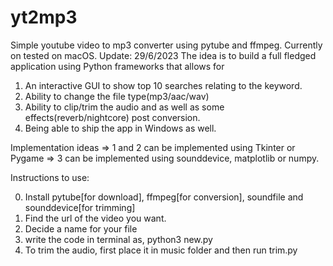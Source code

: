 # yt2mp3
Simple youtube video to mp3 converter using pytube and ffmpeg. Currently on tested on macOS.
Update: 29/6/2023
The idea is to build a full fledged application using Python frameworks that allows for
1) An interactive GUI to show top 10 searches relating to the keyword.
2) Ability to change the file type(mp3/aac/wav)
3) Ability to clip/trim the audio and as well as some effects(reverb/nightcore) post conversion.
4) Being able to ship the app in Windows as well.

Implementation ideas
=> 1 and 2 can be implemented using Tkinter or Pygame
=> 3 can be implemented using sounddevice, matplotlib or numpy.

Instructions to use:

0) Install pytube[for download], ffmpeg[for conversion], soundfile and sounddevice[for trimming]
1) Find the url of the video you want<youtubeurl>.
2) Decide a name for your file<name>
3) write the code in terminal as, python3 new.py <youtubeurl> <name>
4) To trim the audio, first place it in music folder and then run trim.py


